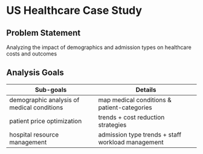 # US Healthcare Case Study

## Problem Statement

Analyzing the impact of demographics and admission types on healthcare costs and outcomes

## Analysis Goals

| Sub-goals                                  | Details                                           | 
|--------------------------------------------|---------------------------------------------------|
| demographic analysis of medical conditions | map medical conditions & patient-categories       |
| patient price optimization                 | trends + cost reduction strategies                |
| hospital resource management               | admission type trends + staff workload management |